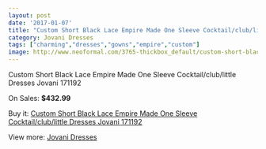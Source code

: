 ```yaml
---
layout: post
date: '2017-01-07'
title: "Custom Short Black Lace Empire Made One Sleeve Cocktail/club/little Dresses Jovani 171192"
category: Jovani Dresses
tags: ["charming","dresses","gowns","empire","custom"]
image: http://www.neoformal.com/3765-thickbox_default/custom-short-black-lace-empire-made-one-sleeve-cocktail-club-little-dresses-jovani-171192.jpg
---
```

Custom Short Black Lace Empire Made One Sleeve Cocktail/club/little Dresses Jovani 171192

On Sales: **$432.99**
<a href="https://www.neoformal.com/en/jovani-dresses/1401-custom-short-black-lace-empire-made-one-sleeve-cocktail-club-little-dresses-jovani-171192.html"><amp-img layout="responsive" width="600" height="600" src="//www.neoformal.com/3765-thickbox_default/custom-short-black-lace-empire-made-one-sleeve-cocktail-club-little-dresses-jovani-171192.jpg" alt="Custom Short Black Lace Empire Made One Sleeve Cocktail/club/little Dresses Jovani 171192 0" /></a>
<a href="https://www.neoformal.com/en/jovani-dresses/1401-custom-short-black-lace-empire-made-one-sleeve-cocktail-club-little-dresses-jovani-171192.html"><amp-img layout="responsive" width="600" height="600" src="//www.neoformal.com/3766-thickbox_default/custom-short-black-lace-empire-made-one-sleeve-cocktail-club-little-dresses-jovani-171192.jpg" alt="Custom Short Black Lace Empire Made One Sleeve Cocktail/club/little Dresses Jovani 171192 1" /></a>
<a href="https://www.neoformal.com/en/jovani-dresses/1401-custom-short-black-lace-empire-made-one-sleeve-cocktail-club-little-dresses-jovani-171192.html"><amp-img layout="responsive" width="600" height="600" src="//www.neoformal.com/3767-thickbox_default/custom-short-black-lace-empire-made-one-sleeve-cocktail-club-little-dresses-jovani-171192.jpg" alt="Custom Short Black Lace Empire Made One Sleeve Cocktail/club/little Dresses Jovani 171192 2" /></a>
<a href="https://www.neoformal.com/en/jovani-dresses/1401-custom-short-black-lace-empire-made-one-sleeve-cocktail-club-little-dresses-jovani-171192.html"><amp-img layout="responsive" width="600" height="600" src="//www.neoformal.com/3768-thickbox_default/custom-short-black-lace-empire-made-one-sleeve-cocktail-club-little-dresses-jovani-171192.jpg" alt="Custom Short Black Lace Empire Made One Sleeve Cocktail/club/little Dresses Jovani 171192 3" /></a>

Buy it: [Custom Short Black Lace Empire Made One Sleeve Cocktail/club/little Dresses Jovani 171192](https://www.neoformal.com/en/jovani-dresses/1401-custom-short-black-lace-empire-made-one-sleeve-cocktail-club-little-dresses-jovani-171192.html "Custom Short Black Lace Empire Made One Sleeve Cocktail/club/little Dresses Jovani 171192")

View more: [Jovani Dresses](https://www.neoformal.com/en/15-jovani-dresses "Jovani Dresses")